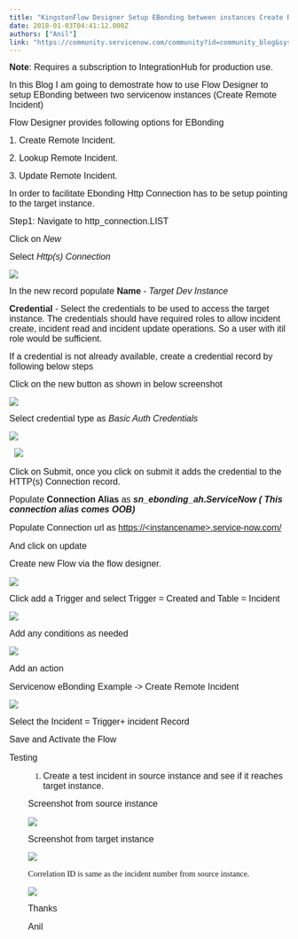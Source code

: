 ```yaml
---
title: "KingstonFlow Designer Setup EBonding between instances Create Remote Incident"
date: 2018-01-03T04:41:12.000Z
authors: ["Anil"]
link: "https://community.servicenow.com/community?id=community_blog&sys_id=550daaa5dbd0dbc01dcaf3231f96197d"
---
```

<p style="font-family: Calibri; font-size: 10.5pt;"><span style="font-family: calibri, verdana, arial, sans-serif; font-size: 12pt;"><span style="font-weight: bold;">Note</span>: Requires a subscription to IntegrationHub for production use.</span></p><p><span style="font-family: calibri, verdana, arial, sans-serif; font-size: 12pt;">In this Blog I am going to demostrate how to use Flow Designer to setup EBonding between two servicenow instances (Create Remote Incident)</span></p><p style="font-family: Calibri; font-size: 10.5pt;"><span style="font-family: calibri, verdana, arial, sans-serif; font-size: 12pt;">Flow Designer provides following options for EBonding</span></p><p style="font-family: Calibri; font-size: 10.5pt;"><span style="font-family: calibri, verdana, arial, sans-serif; font-size: 12pt;">1. Create Remote Incident.</span></p><p style="font-family: Calibri; font-size: 10.5pt;"><span style="font-family: calibri, verdana, arial, sans-serif; font-size: 12pt;">2. Lookup Remote Incident.</span></p><p style="font-family: Calibri; font-size: 10.5pt;"><span style="font-family: calibri, verdana, arial, sans-serif; font-size: 12pt;">3. Update Remote Incident.</span></p><p><span style="font-family: calibri, verdana, arial, sans-serif; font-size: 12pt;">In order to facilitate Ebonding Http Connection has to be setup pointing to the target instance.</span></p><p style="font-family: Calibri; font-size: 10.5pt;"><span style="font-family: calibri, verdana, arial, sans-serif; font-size: 12pt;">Step1: Navigate to http_connection.LIST</span></p><p style="font-family: Calibri; font-size: 10.5pt;"><span style="font-family: calibri, verdana, arial, sans-serif; font-size: 12pt;">Click on <em>New</em></span></p><p style="font-family: Calibri; font-size: 10.5pt;"><span style="font-family: calibri, verdana, arial, sans-serif; font-size: 12pt;">Select <em>Http(s) Connection</em></span></p><p style="font-family: Calibri; font-size: 10.5pt;"><span style="font-family: calibri, verdana, arial, sans-serif; font-size: 12pt;"><img   class="image-1 jive-image" src="207c10c6dbd81f048c8ef4621f9619fa.iix" style="max-width: 1200px; max-height: 900px;"/></span></p><p><span style="font-family: calibri, verdana, arial, sans-serif; font-size: 12pt;">In the new record populate <strong>Name</strong> - <em>Target Dev Instance</em></span></p><p style="font-family: Calibri; font-size: 10.5pt;"><span style="font-family: calibri, verdana, arial, sans-serif; font-size: 12pt;"><strong>Credential</strong> - Select the credentials to be used to access the target instance. The credentials should have required roles to allow incident create, incident read and incident update operations. So a user with itil role would be sufficient.</span></p><p style="font-family: Calibri; font-size: 10.5pt;"><span style="font-family: calibri, verdana, arial, sans-serif; font-size: 12pt;">If a credential is not already available, create a credential record by following below steps</span></p><p style="font-family: Calibri; font-size: 10.5pt;"><span style="font-family: calibri, verdana, arial, sans-serif; font-size: 12pt;">Click on the new button as shown in below screenshot</span></p><p style="font-family: Calibri; font-size: 10.5pt;"><span style="font-family: calibri, verdana, arial, sans-serif; font-size: 12pt;"><img   class="image-2 jive-image" src="18d87fb5db545704ed6af3231f961931.iix" style="max-width: 1200px; max-height: 900px;"/></span></p><p></p><p style="font-family: Calibri; font-size: 10.5pt;"><span style="font-family: calibri, verdana, arial, sans-serif; font-size: 12pt;">Select credential type as <em>Basic Auth Credentials </em></span></p><p><span style="font-family: calibri, verdana, arial, sans-serif; font-size: 12pt;"><img   class="image-3 jive-image" src="ab59614adb14df048c8ef4621f961959.iix" style="max-width: 1200px; max-height: 900px;"/></span></p><p style="font-family: Calibri; font-size: 10.5pt;"><span style="font-family: calibri, verdana, arial, sans-serif; font-size: 12pt;">   <img   class="jive-image image-4" src="b8b809cedbd0130468c1fb651f96195e.iix" style="max-width: 1200px; max-height: 900px;"/></span></p><p style="font-family: Calibri; font-size: 10.5pt;"><span style="font-family: calibri, verdana, arial, sans-serif; font-size: 12pt;">Click on Submit, once you click on submit it adds the credential to the HTTP(s) Connection record.</span></p><p></p><p style="font-family: Calibri; font-size: 10.5pt;"></p><p style="font-family: Calibri;"><span style="font-family: calibri, verdana, arial, sans-serif; font-size: 12pt;">Populate <strong>Connection Alias</strong> as<em> </em><span style="font-weight: bold;"><em>sn_ebonding_ah.ServiceNow ( This connection alias comes OOB)</em></span></span></p><p style="font-family: Calibri; font-size: 11.0pt;"><span style="font-family: calibri, verdana, arial, sans-serif; font-size: 12pt;">Populate Connection url as <a title="3cinstancename%3e.service-now.com/" href="https://%3cinstancename%3e.service-now.com/">https://&lt;instancename&gt;.service-now.com/</a></span></p><p style="font-family: Calibri; font-size: 11.0pt;"><span style="font-family: calibri, verdana, arial, sans-serif; font-size: 12pt;">And click on update</span></p><p></p><p style="font-family: Calibri; font-size: 11.0pt;"><span style="font-family: calibri, verdana, arial, sans-serif; font-size: 12pt;">Create new Flow via the flow designer.</span></p><p><span style="font-family: calibri, verdana, arial, sans-serif; font-size: 12pt;"><img   class="image-6 jive-image" src="33f0ac82db50d704ed6af3231f9619b4.iix" style="max-width: 1200px; max-height: 900px;"/></span></p><p></p><p><span style="font-family: calibri, verdana, arial, sans-serif; font-size: 12pt;">Click add a Trigger and select Trigger = Created and Table = Incident</span></p><p><span style="font-family: calibri, verdana, arial, sans-serif; font-size: 12pt;"><img   class="image-7 jive-image" src="8060888edbd01344e9737a9e0f96196f.iix" style="max-width: 1200px; max-height: 900px;"/></span></p><p style="font-family: Calibri; font-size: 11.0pt;"><span style="font-family: calibri, verdana, arial, sans-serif; font-size: 12pt;">Add any conditions as needed</span></p><p><span style="font-family: calibri, verdana, arial, sans-serif; font-size: 12pt;"><img   class="jive-image image-8" src="0bd7a9cadb5cd304b322f4621f96196c.iix" style="max-width: 1200px; max-height: 900px;"/></span></p><p></p><p></p><p style="font-family: Calibri; font-size: 11.0pt;"><span style="font-family: calibri, verdana, arial, sans-serif; font-size: 12pt;">Add an action</span></p><p style="font-family: Calibri; font-size: 11.0pt;"><span style="font-family: calibri, verdana, arial, sans-serif; font-size: 12pt;">Servicenow eBonding Example -&gt; Create Remote Incident</span></p><p><span style="font-family: calibri, verdana, arial, sans-serif; font-size: 12pt;"><img   class="image-9 jive-image" src="cf85c10edb10d344e9737a9e0f961927.iix" style="max-width: 1200px; max-height: 900px;"/></span></p><p style="font-family: Calibri; font-size: 11.0pt;"><span style="font-family: calibri, verdana, arial, sans-serif; font-size: 12pt;">Select the Incident = Trigger+ incident Record</span></p><p style="font-family: Calibri; font-size: 11.0pt;"><span style="font-family: calibri, verdana, arial, sans-serif; font-size: 12pt;">Save and Activate the Flow</span></p><p></p><p style="font-family: Calibri; font-size: 11.0pt;"><span style="font-family: calibri, verdana, arial, sans-serif; font-size: 12pt;">Testing</span></p><p></p><ol style="margin-left: 0.375in; font-family: Calibri; font-size: 11pt; list-style-type: decimal;"><li><span style="font-size: 12pt; font-family: calibri, verdana, arial, sans-serif;">Create a test incident in source instance and see if it reaches target instance.</span></li></ol><p style="padding-left: 33.75px; font-family: Calibri; font-size: 11.0pt;"><span style="font-family: calibri, verdana, arial, sans-serif; font-size: 12pt;">Screenshot from source instance</span></p><p style="padding-left: 33.75px;"><img   class="image-13 jive-image" src="cc5e37fddbd4d3049c9ffb651f961971.iix" style="max-width: 1200px; max-height: 900px;"/></p><p style="padding-left: 33.75px; font-family: Calibri; font-size: 11.0pt;"><span style="font-family: calibri, verdana, arial, sans-serif; font-size: 12pt;">Screenshot from target instance</span></p><p style="padding-left: 33.75px; font-family: Calibri; font-size: 11.0pt;"><span style="font-family: calibri, verdana, arial, sans-serif; font-size: 12pt;"><img   class="jive-image image-14" src="9a25a9cadb50d7049c9ffb651f9619e4.iix" style="max-width: 1200px; max-height: 900px;"/></span></p><p style="padding-left: 33.75px; font-family: Calibri; font-size: 11.0pt;"><span style="font-size: 11pt;">Correlation ID is same as the incident number from source instance.</span></p><p style="padding-left: 33.75px; font-family: Calibri; font-size: 11.0pt;"><img   class="image-12 jive-image" src="3eb0ec4edb1c5304b322f4621f961998.iix" style="max-width: 1200px; max-height: 900px;"/></p><p></p><p style="padding-left: 33.75px; font-family: Calibri; font-size: 11.0pt;"><span style="font-family: calibri, verdana, arial, sans-serif; font-size: 12pt;">Thanks</span></p><p style="padding-left: 33.75px; font-family: Calibri; font-size: 11.0pt;"><span style="font-family: calibri, verdana, arial, sans-serif; font-size: 12pt;">Anil</span></p>